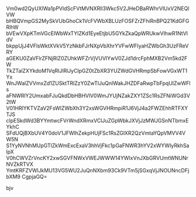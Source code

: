 Vm0wd2QyUXlWa1pPVldScFVtMVNXRll3Wkc5V2JHeDBaRWhrVlUxV2NEQlVW
bHBQVmpGS2MySkVUbGhoCk1VcFVWbXBLUzFOSFZrZFhiRnBPQ21KdGFGRlhW
bVEwVXpKTmVGcElWbWxTYlZKd1EyeEtjbU5GYkZkaQpWRUkwVlhwR1NtVldV
bkppUjJ4VFlsWktXVkV5YzNkbFJrNXpVbXhrYVFwWFIyaHZWbGh3UzFReVRY
aGEKU0ZaVFlrZFNjRlZ0ZUhkWFZrVjVUVlYwV0ZJd1drcFphMXB2Vm5kd2FW
TkZTalZXYkdoM1VqRlJlRlJyClpGZ0tZbXR3YUZWdGVHRmpSbFowVGxWT1Yx
WnJWalZVVmxZd1ZUSktTRlZzY0ZwTlJuQnlWakJHZDFaRwpTbFpqUlZwWFls
aFNWRlY2UmxabFJuQkdDbHBHVlV0WmJYUjNZakZXY1ZSc1RsZFNiWGd3V2tW
V01HRlYKTVZaV2FsWlZWbXh3Y2xsWGVHRmpiR1J6VjJ4a2FWZEhhRTFXYTJS
clpESkdWd3BYYmtwcFVrWndXRmxVClJuZGpWbkJXVjJzMWJGSnNTbmxEYkhC
SFdUQjBXbUV4Y0doV1JFWlhZekpHUjFSc1RsZGlXR2QzVmtaYQpVMVV4VW5N
S1YyNVNhMUpGTlZkWmExcExaV3hhVjFkc1pGaFNWR3hYV2xWYWIyRkhSalpX
V0hCWVZrVncKY2xwSGVFNWxVWEJWWW14YWIxVnJXbGRVUmtWNUNrNVZkRTVX
YmtKRFZVWlJkMU13VG5WU2JuQnNXbm93Ck9VTm5jSGxqVjJNOUNncDFjbXM9
CgpjaGQ=

bjv